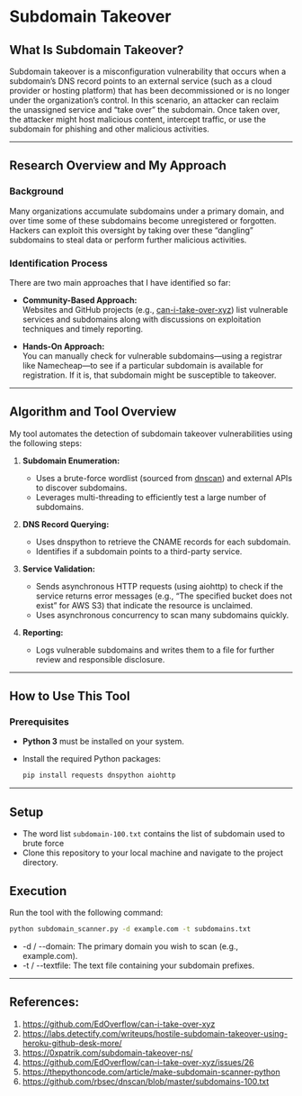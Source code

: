 # Subdomain Takeover

## What Is Subdomain Takeover?

Subdomain takeover is a misconfiguration vulnerability that occurs when a subdomain’s DNS record points to an external service (such as a cloud provider or hosting platform) that has been decommissioned or is no longer under the organization’s control. In this scenario, an attacker can reclaim the unassigned service and “take over” the subdomain. Once taken over, the attacker might host malicious content, intercept traffic, or use the subdomain for phishing and other malicious activities. 

---

## Research Overview and My Approach

### Background

Many organizations accumulate subdomains under a primary domain, and over time some of these subdomains become unregistered or forgotten. Hackers can exploit this oversight by taking over these “dangling” subdomains to steal data or perform further malicious activities.

### Identification Process

There are two main approaches that I have identified so far:

- **Community-Based Approach:**  
  Websites and GitHub projects (e.g., [can-i-take-over-xyz](https://github.com/EdOverflow/can-i-take-over-xyz)) list vulnerable services and subdomains along with discussions on exploitation techniques and timely reporting.

- **Hands-On Approach:**  
  You can manually check for vulnerable subdomains—using a registrar like Namecheap—to see if a particular subdomain is available for registration. If it is, that subdomain might be susceptible to takeover.

---

## Algorithm and Tool Overview

My tool automates the detection of subdomain takeover vulnerabilities using the following steps:

1. **Subdomain Enumeration:**  
   - Uses a brute-force wordlist (sourced from [dnscan](https://github.com/rbsec/dnscan/blob/master/subdomains-100.txt)) and external APIs to discover subdomains.  
   - Leverages multi-threading to efficiently test a large number of subdomains.

2. **DNS Record Querying:**  
   - Uses dnspython to retrieve the CNAME records for each subdomain.  
   - Identifies if a subdomain points to a third-party service.

3. **Service Validation:**  
   - Sends asynchronous HTTP requests (using aiohttp) to check if the service returns error messages (e.g., “The specified bucket does not exist” for AWS S3) that indicate the resource is unclaimed.  
   - Uses asynchronous concurrency to scan many subdomains quickly.

4. **Reporting:**  
   - Logs vulnerable subdomains and writes them to a file for further review and responsible disclosure.

---

## How to Use This Tool

### Prerequisites

- **Python 3** must be installed on your system.
- Install the required Python packages:

  ```bash
  pip install requests dnspython aiohttp
---

## Setup
- The word list `subdomain-100.txt` contains the list of subdomain used to brute force
- Clone this repository to your local machine and navigate to the project directory.

## Execution
Run the tool with the following command:
```bash 
python subdomain_scanner.py -d example.com -t subdomains.txt
```
- -d / --domain: The primary domain you wish to scan (e.g., example.com).
- -t / --textfile: The text file containing your subdomain prefixes.

---

## References:
1.	https://github.com/EdOverflow/can-i-take-over-xyz
2.	https://labs.detectify.com/writeups/hostile-subdomain-takeover-using-heroku-github-desk-more/
3.	https://0xpatrik.com/subdomain-takeover-ns/
4.	https://github.com/EdOverflow/can-i-take-over-xyz/issues/26
5.	https://thepythoncode.com/article/make-subdomain-scanner-python
6.  https://github.com/rbsec/dnscan/blob/master/subdomains-100.txt

